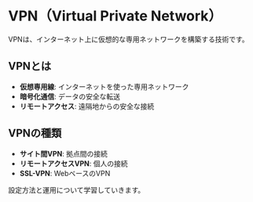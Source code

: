 # VPN（Virtual Private Network）

VPNは、インターネット上に仮想的な専用ネットワークを構築する技術です。

## VPNとは

- **仮想専用線**: インターネットを使った専用ネットワーク
- **暗号化通信**: データの安全な転送
- **リモートアクセス**: 遠隔地からの安全な接続

## VPNの種類

- **サイト間VPN**: 拠点間の接続
- **リモートアクセスVPN**: 個人の接続
- **SSL-VPN**: WebベースのVPN

設定方法と運用について学習していきます。